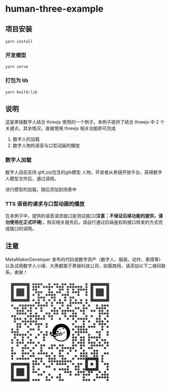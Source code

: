 # human-three-example

## 项目安装

```
yarn install
```

### 开发模型

```
yarn serve
```

### 打包为 lib

```
yarn build:lib
```

## 说明

这是黑镜数字人结合 threejs 使用的一个例子。本例子提供了结合 threejs 中 2 个关键点，其余情况，直接使用 threejs 相关功能即可完成

1. 数字人的加载
2. 数字人物的语音与口型动画的播放

### 数字人加载

数字人目前支持 gltf,zip包含的glb模型 人物，开发者从黑镜开放平台，获得数字人模型文件后，通过调用。

进行模型的加载，随后添加到场景中

### TTS 语音的请求与口型动画的播放

在本例子中，提供的语音请求接口是测试接口(**注意：不保证后续功能的提供，请勿使用在正式环境**)，购买相关服务后，请自行通过后端鉴权和接口转发的方式完成接口的调用。

## 注意

MetaMakerDeveloper 发布的代码或数字资产（数字人、服装、动作、表情等）以及试用数字人小镜、大黑都属于黑镜科技公司，如需商用，请添加以下二维码联系，谢谢！

![image](./code.jpg)
